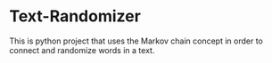 # Text-Randomizer
This is python project that uses the Markov chain concept in order to connect and randomize words in a text.

